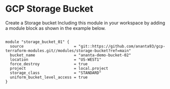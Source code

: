# GCP Storage Bucket
Create a Storage bucket
Including this module  in your workspace by adding a module block  as shown in the example below.

```hcl

module "storage_bucket_01" {
  source                      = "git::https://github.com/ananta93/gcp-terraform-modules.git//modules/storage-bucket?ref=main"
  bucket_name                 = "ananta-demo-bucket-02"
  location                    = "US-WEST1"
  force_destroy               = true
  project                     = local.project
  storage_class               = "STANDARD"
  uniform_bucket_level_access = true
}
```